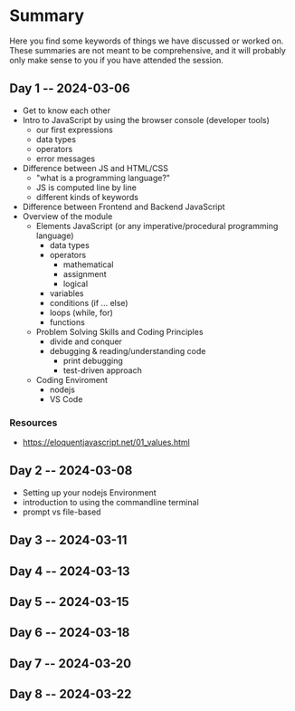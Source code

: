 # Summary

Here you find some keywords of things we have discussed or worked on.
These summaries are not meant to be comprehensive, and it will probably only make sense to you if you have attended the session.

## Day 1 -- 2024-03-06

-   Get to know each other
-   Intro to JavaScript by using the browser console (developer tools)
    -   our first expressions
    -   data types
    -   operators
    -   error messages
-   Difference between JS and HTML/CSS
    -   "what is a programming language?"
    -   JS is computed line by line
    -   different kinds of keywords
-   Difference between Frontend and Backend JavaScript
-   Overview of the module
    -   Elements JavaScript (or any imperative/procedural programming language)
        -   data types
        -   operators
            -   mathematical
            -   assignment
            -   logical
        -   variables
        -   conditions (if ... else)
        -   loops (while, for)
        -   functions
    -   Problem Solving Skills and Coding Principles
        -   divide and conquer
        -   debugging & reading/understanding code
            -   print debugging
            -   test-driven approach
    -   Coding Enviroment
        -   nodejs
        -   VS Code

### Resources

-   https://eloquentjavascript.net/01_values.html

## Day 2 -- 2024-03-08

-   Setting up your nodejs Environment
-   introduction to using the commandline terminal
-   prompt vs file-based

## Day 3 -- 2024-03-11

## Day 4 -- 2024-03-13

## Day 5 -- 2024-03-15

## Day 6 -- 2024-03-18

## Day 7 -- 2024-03-20

## Day 8 -- 2024-03-22
